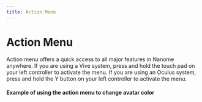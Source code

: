 ```yaml
---
title: Action Menu
---
```


# Action Menu

<vimg src="navigating-page/ActionMenu.jpg" />

<vimg src="navigating-page/ActionMenu.gif" />

Action menu offers a quick access to all major features in Nanome anywhere. If you are using a Vive system, press and hold the touch pad on your left controller to activate the menu. If you are using an Oculus system, press and hold the Y button on your left controller to activate the menu.

#### Example of using the action menu to change avatar color

<vimg src="navigating-page/AvatarColor.gif" />

